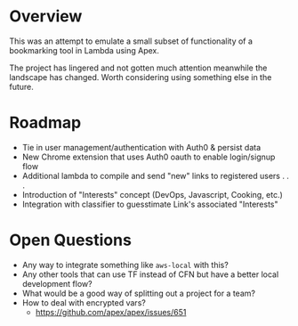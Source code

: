 # Overview
This was an attempt to emulate a small subset of functionality of a bookmarking tool in Lambda using Apex.

The project has lingered and not gotten much attention meanwhile the landscape has changed.  Worth considering using something else in the future.

# Roadmap
- Tie in user management/authentication with Auth0 & persist data
- New Chrome extension that uses Auth0 oauth to enable login/signup flow
- Additional lambda to compile and send "new" links to registered users
.
.
.
- Introduction of "Interests" concept (DevOps, Javascript, Cooking, etc.)
- Integration with classifier to guesstimate Link's associated "Interests"

# Open Questions
- Any way to integrate something like `aws-local` with this?
- Any other tools that can use TF instead of CFN but have a better local development flow?
- What would be a good way of splitting out a project for a team?
- How to deal with encrypted vars?
  - https://github.com/apex/apex/issues/651

